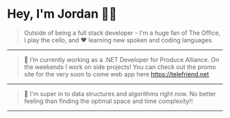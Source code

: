# Hey, I'm Jordan ✌🏽

 > Outside of being a full stack developer - I'm a huge fan of The Office, I play the cello, and ❤ learning new spoken and coding languages. 
 ---
> 🔭 I’m currently working as a .NET Developer for Produce Alliance. On the weekends I work on side projects! You can check out the promo site for the very soon to come web app here https://telefriend.net
---
> 🎈 I'm super in to data structures and algorithms right now. No better feeling than finding the optimal space and time complexity!!
---



<!--
**JordanRosas/JordanRosas** is a ✨ _special_ ✨ repository because its `README.md` (this file) appears on your GitHub profile.

Here are some ideas to get you started:


- 🌱 I’m currently learning ...
- 👯 I’m looking to collaborate on ...
- 🤔 I’m looking for help with ...
- 💬 Ask me about ...
- 📫 How to reach me: ...
- 😄 Pronouns: ...
- ⚡ Fun fact: ...
-->
